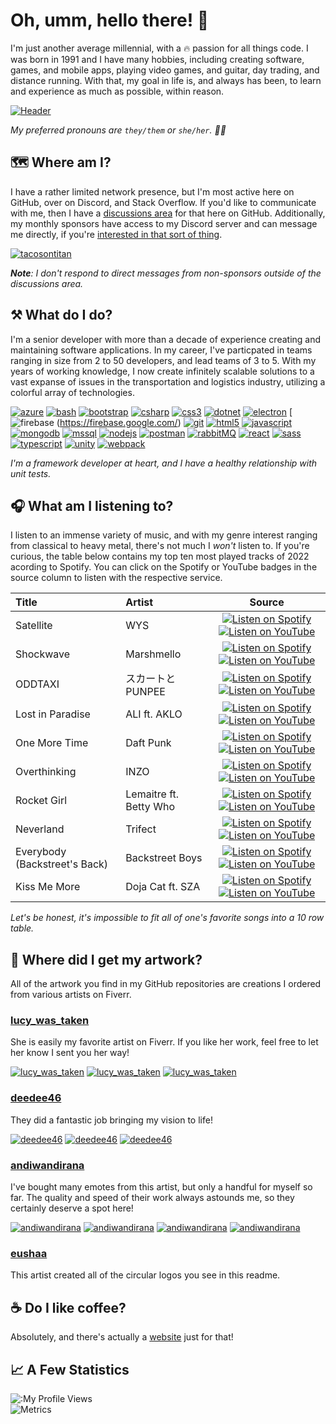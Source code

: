 # Oh, umm, hello there! 👋

I'm just another average millennial, with a 🔥 passion for all things code. I was born in 1991 and I have many hobbies, including creating software, games, and mobile apps, playing video games, and guitar, day trading, and distance running. With that, my goal in life is, and always has been, to learn and experience as much as possible, within reason.

[![Header](https://raw.githubusercontent.com/tacosontitan/tacosontitan/master/images/relaxing-header.jpg)](https://github.com/tacosontitan)

*My preferred pronouns are `they/them` or `she/her`. 💁‍♀️*

## 🗺️ Where am I?

I have a rather limited network presence, but I'm most active here on GitHub, over on Discord, and Stack Overflow. If you'd like to communicate with me, then I have a [discussions area](https://github.com/tacosontitan/tacosontitan/discussions) for that here on GitHub. Additionally, my monthly sponsors have access to my Discord server and can message me directly, if you're [interested in that sort of thing](https://github.com/sponsors/tacosontitan).

[![tacosontitan](https://raw.githubusercontent.com/tacosontitan/tacosontitan/main/images/icons/stackoverflow.png)](https://stackoverflow.com/users/tacosontitan)

***Note**: I don't respond to direct messages from non-sponsors outside of the discussions area.*

## ⚒️ What do I do?

I'm a senior developer with more than a decade of experience creating and maintaining software applications. In my career, I've particpated in teams ranging in size from 2 to 50 developers, and lead teams of 3 to 5. With my years of working knowledge, I now create infinitely scalable solutions to a vast expanse of issues in the transportation and logistics industry, utilizing a colorful array of technologies.

 [![azure](https://raw.githubusercontent.com/tacosontitan/tacosontitan/main/images/icons/azure.png?size=50)](https://azure.microsoft.com/en-in/)
 [![bash](https://raw.githubusercontent.com/tacosontitan/tacosontitan/main/images/icons/bash.png)](https://www.gnu.org/software/bash/)
 [![bootstrap](https://raw.githubusercontent.com/tacosontitan/tacosontitan/main/images/icons/bootstrap.png)](https://getbootstrap.com)
 [![csharp](https://raw.githubusercontent.com/tacosontitan/tacosontitan/main/images/icons/csharp.png)](https://www.w3schools.com/cs/)
 [![css3](https://raw.githubusercontent.com/tacosontitan/tacosontitan/main/images/icons/css.png)](https://www.w3schools.com/css/)
 [![dotnet](https://raw.githubusercontent.com/tacosontitan/tacosontitan/main/images/icons/msnet.png)](https://dotnet.microsoft.com/)
 [![electron](https://raw.githubusercontent.com/tacosontitan/tacosontitan/main/images/icons/electron.png)](https://www.electronjs.org)
 [![firebase](https://raw.githubusercontent.com/tacosontitan/tacosontitan/main/images/icons/firebase.png) (<https://firebase.google.com/>)
 [![git](https://raw.githubusercontent.com/tacosontitan/tacosontitan/main/images/icons/git.png)](https://git-scm.com/)
 [![html5](https://raw.githubusercontent.com/tacosontitan/tacosontitan/main/images/icons/html.png)](https://www.w3.org/html/)
 [![javascript](https://raw.githubusercontent.com/tacosontitan/tacosontitan/main/images/icons/javascript.png)](https://developer.mozilla.org/en-US/docs/Web/JavaScript)
 [![mongodb](https://raw.githubusercontent.com/tacosontitan/tacosontitan/main/images/icons/mongo.png)](https://www.mongodb.com/)
 [![mssql](https://raw.githubusercontent.com/tacosontitan/tacosontitan/main/images/icons/mssql.png)](https://www.microsoft.com/en-us/sql-server)
 [![nodejs](https://raw.githubusercontent.com/tacosontitan/tacosontitan/main/images/icons/node.png)](https://nodejs.org)
 [![postman](https://raw.githubusercontent.com/tacosontitan/tacosontitan/main/images/icons/postman.png)](https://postman.com)
 [![rabbitMQ](https://raw.githubusercontent.com/tacosontitan/tacosontitan/main/images/icons/rabbit.png)](https://www.rabbitmq.com)
 [![react](https://raw.githubusercontent.com/tacosontitan/tacosontitan/main/images/icons/react.png)](https://reactjs.org/)
 [![sass](https://raw.githubusercontent.com/tacosontitan/tacosontitan/main/images/icons/sass.png)](https://sass-lang.com)
 [![typescript](https://raw.githubusercontent.com/tacosontitan/tacosontitan/main/images/icons/typescript.png)](https://www.typescriptlang.org/)
 [![unity](https://raw.githubusercontent.com/tacosontitan/tacosontitan/main/images/icons/unity.png)](https://unity.com/)
 [![webpack](https://raw.githubusercontent.com/tacosontitan/tacosontitan/main/images/icons/webpack.png)](https://webpack.js.org)

*I'm a framework developer at heart, and I have a healthy relationship with unit tests.*

## 🎧 What am I listening to?

I listen to an immense variety of music, and with my genre interest ranging from classical to heavy metal, there's not much I *won't* listen to. If you're curious, the table below contains my top ten most played tracks of 2022 acording to Spotify. You can click on the Spotify or YouTube badges in the source column to listen with the respective service.

Title | Artist | Source
:------------ | :------------- | :-------------:
Satellite | WYS | [![Listen on Spotify][spotify-badge]][s0] [![Listen on YouTube][youtube-badge]][y0]
Shockwave | Marshmello | [![Listen on Spotify][spotify-badge]][s1] [![Listen on YouTube][youtube-badge]][y1]
ODDTAXI | スカートとPUNPEE | [![Listen on Spotify][spotify-badge]][s2] [![Listen on YouTube][youtube-badge]][y2]
Lost in Paradise | ALI ft. AKLO | [![Listen on Spotify][spotify-badge]][s3] [![Listen on YouTube][youtube-badge]][y3]
One More Time | Daft Punk | [![Listen on Spotify][spotify-badge]][s4] [![Listen on YouTube][youtube-badge]][y4]
Overthinking | INZO | [![Listen on Spotify][spotify-badge]][s5] [![Listen on YouTube][youtube-badge]][y5]
Rocket Girl | Lemaitre ft. Betty Who | [![Listen on Spotify][spotify-badge]][s6] [![Listen on YouTube][youtube-badge]][y6]
Neverland | Trifect | [![Listen on Spotify][spotify-badge]][s7] [![Listen on YouTube][youtube-badge]][y7]
Everybody (Backstreet's Back) | Backstreet Boys | [![Listen on Spotify][spotify-badge]][s8] [![Listen on YouTube][youtube-badge]][y8]
Kiss Me More | Doja Cat ft. SZA | [![Listen on Spotify][spotify-badge]][s9] [![Listen on YouTube][youtube-badge]][y9]

*Let's be honest, it's impossible to fit all of one's favorite songs into a 10 row table.*

## 🎨 Where did I get my artwork?

All of the artwork you find in my GitHub repositories are creations I ordered from various artists on Fiverr.

### [lucy_was_taken](https://www.fiverr.com/lucy_was_taken)

She is easily my favorite artist on Fiverr. If you like her work, feel free to let her know I sent you her way!

 [![lucy_was_taken](https://raw.githubusercontent.com/tacosontitan/tacosontitan/main/images/profile-images/image-4.png)](https://www.fiverr.com/lucy_was_taken)
 [![lucy_was_taken](https://raw.githubusercontent.com/tacosontitan/tacosontitan/main/images/profile-images/image-3.png)](https://www.fiverr.com/lucy_was_taken)
 [![lucy_was_taken](https://raw.githubusercontent.com/tacosontitan/tacosontitan/main/images/profile-images/image-2.png)](https://www.fiverr.com/lucy_was_taken)

### [deedee46](https://www.fiverr.com/deedee46)

They did a fantastic job bringing my vision to life!

 [![deedee46](https://raw.githubusercontent.com/tacosontitan/tacosontitan/main/images/profile-images/image-5.png)](https://www.fiverr.com/deedee46)
 [![deedee46](https://raw.githubusercontent.com/tacosontitan/tacosontitan/main/images/profile-images/image-6.png)](https://www.fiverr.com/deedee46)
 [![deedee46](https://raw.githubusercontent.com/tacosontitan/tacosontitan/main/images/profile-images/image-8.png)](https://www.fiverr.com/deedee46)

### [andiwandirana](https://www.fiverr.com/andiwandirana)

I've bought many emotes from this artist, but only a handful for myself so far. The quality and speed of their work always astounds me, so they certainly deserve a spot here!

 [![andiwandirana](https://raw.githubusercontent.com/tacosontitan/tacosontitan/main/images/profile-images/image-14.png)](https://www.fiverr.com/andiwandirana)
 [![andiwandirana](https://raw.githubusercontent.com/tacosontitan/tacosontitan/main/images/profile-images/image-15.png)](https://www.fiverr.com/andiwandirana)
 [![andiwandirana](https://raw.githubusercontent.com/tacosontitan/tacosontitan/main/images/profile-images/image-16.png)](https://www.fiverr.com/andiwandirana)
 [![andiwandirana](https://raw.githubusercontent.com/tacosontitan/tacosontitan/main/images/profile-images/image-17.png)](https://www.fiverr.com/andiwandirana)

### [eushaa](https://www.fiverr.com/eushaa)

This artist created all of the circular logos you see in this readme.

## ☕ Do I like coffee?

Absolutely, and there's actually a [website](https://www.buymeacoffee.com/tacosontitan) just for that!

## 📈 A Few Statistics

![:My Profile Views](https://count.getloli.com/get/@tacosontitan)  
![Metrics](https://metrics.lecoq.io/tacosontitan?template=classic&base.header=0&base.activity=0&base.community=0&base.repositories=0&base.metadata=0&stackoverflow=1&base=header%2C%20activity%2C%20community%2C%20repositories%2C%20metadata&base.indepth=false&base.hireable=false&base.skip=false&stackoverflow=false&stackoverflow.user=9893154&stackoverflow.limit=1&stackoverflow.lines=2&stackoverflow.lines.snippet=2&config.timezone=America%2FChicago)

<!-- Badges -->
[spotify-badge]: https://img.shields.io/badge/Spotify-1ED760?&style=for-the-badge&logo=spotify&logoColor=white
[youtube-badge]: https://img.shields.io/badge/YouTube-FF0000?style=for-the-badge&logo=youtube&logoColor=white

<!-- Music Links -->
[s0]: https://open.spotify.com/track/5mCFG50hfO2SS5CxSTCeWQ?si=20be0df6cd304694
[y0]: https://www.youtube.com/watch?v=UP1tPLkyZyI

[s1]: https://open.spotify.com/track/3sOGVdj5VPY6C2XImtlzj7?si=87af9f4e550c42bc
[y1]: https://www.youtube.com/watch?v=YH18coS7c9E

[s2]: https://open.spotify.com/track/4bMo9lJmh3jNTzfmfQ1YcL?si=484a4a92b8d54014
[y2]: https://www.youtube.com/watch?v=LKMw0hBDBUw

[s3]: https://open.spotify.com/track/7kRKlFCFLAUwt43HWtauhX?si=b342c244fd5e4f89
[y3]: https://www.youtube.com/watch?v=E-9LT2jizkA

[s4]: https://open.spotify.com/track/0DiWol3AO6WpXZgp0goxAV?si=30985d7f998b478e
[y4]: https://www.youtube.com/watch?v=FGBhQbmPwH8

[s5]: https://open.spotify.com/track/7qGoMOzR9pJ1bPl4bFmTN7?si=d64b7119d29c44da
[y5]: https://www.youtube.com/watch?v=2WrOaA7QCM4

[s6]: https://open.spotify.com/track/4wvj3LqF8EqGxoNc1FIbHr?si=6d40571e0a4b44ef
[y6]: https://www.youtube.com/watch?v=bfwOdpur01M

[s7]: https://open.spotify.com/track/5m0uWrm9gp38F81BR6sNvd?si=9ca6d8c033f942de
[y7]: https://www.youtube.com/watch?v=EdVLbU5vU1I

[s8]: https://open.spotify.com/track/4rTeOSYqwXNz5qPR2DUTFZ?si=fe3c5becd3054ab0
[y8]: https://www.youtube.com/watch?v=6M6samPEMpM

[s9]: https://open.spotify.com/track/3DarAbFujv6eYNliUTyqtz?si=eed15903bd4d4b6f
[y9]: https://www.youtube.com/watch?v=0EVVKs6DQLo
